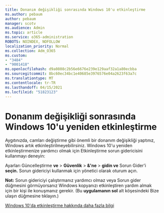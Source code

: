 ```yaml
---
title: Donanım değişikliği sonrasında Windows 10'u etkinleştirme
ms.author: pebaum
author: pebaum
manager: scotv
ms.audience: Admin
ms.topic: article
ms.service: o365-administration
ROBOTS: NOINDEX, NOFOLLOW
localization_priority: Normal
ms.collection: Adm_O365
ms.custom:
- "3484"
- "9001418"
ms.openlocfilehash: d9a0808c2b56e6676e239e129aaf32a1a80ecbba
ms.sourcegitcommit: 8bc60ec34bc1e40685e3976576e04a2623f63a7c
ms.translationtype: MT
ms.contentlocale: tr-TR
ms.lasthandoff: 04/15/2021
ms.locfileid: "51823123"
---
```

# <a name="reactivating-windows-10-after-a-hardware-change"></a>Donanım değişikliği sonrasında Windows 10'u yeniden etkinleştirme

Aygıtınızda, camları değiştirme gibi önemli bir donanım değişikliği yaptınız, Windows artık etkinleştirilmeyebilirsiniz. Windows 10'u yeniden etkinleştirmenize yardımcı olmak için Etkinleştirme sorun gidericisini kullanmayı deneyin:

Ayarları Güncelleştirme **ve**  >  **Güvenlik**  >  **&'ne**  >  **gidin ve** Sorun Gider'i **seçin.** Sorun gidericiyi kullanmak için yönetici olarak oturum açın.

**Not:** Sorun gidericiyi çalıştırmanız yardımcı olmaz veya Sorun  gider düğmesini görmüyorsanız Windows kopyanızı etkinleştiren yardım almak için bir kişi ile konuşmanız gerekir. (Bu **uygulamanın sol** alt köşesindeki Bize ulaşın düğmesine tıklayın.)

[Windows 10'da etkinleştirme hakkında daha fazla bilgi](https://support.microsoft.com/help/12440/windows-10-activate)
